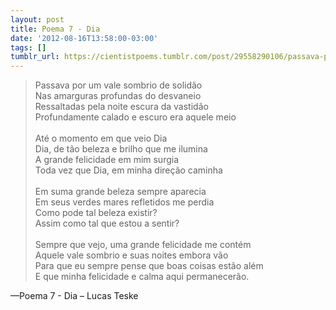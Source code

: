 ```yaml
---
layout: post
title: Poema 7 - Dia
date: '2012-08-16T13:58:00-03:00'
tags: []
tumblr_url: https://cientistpoems.tumblr.com/post/29558290106/passava-por-um-vale-sombrio-de-solid%C3%A3o-nas
---
```

> Passava por um vale sombrio de solidão<br/>
> Nas amarguras profundas do desvaneio<br/>
> Ressaltadas pela noite escura da vastidão<br/>
> Profundamente calado e escuro era aquele meio<br/>
><br/>
> Até o momento em que veio Dia<br/>
> Dia, de tão beleza e brilho que me ilumina<br/>
> A grande felicidade em mim surgia<br/>
> Toda vez que Dia, em minha direção caminha<br/>
><br/>
> Em suma grande beleza sempre aparecia<br/>
> Em seus verdes mares refletidos me perdia<br/>
> Como pode tal beleza existir?<br/>
> Assim como tal que estou a sentir?<br/>
><br/>
> Sempre que vejo, uma grande felicidade me contém<br/>
> Aquele vale sombrio e suas noites embora vão<br/>
> Para que eu sempre pense que boas coisas estão além<br/>
> E que minha felicidade e calma aqui permanecerão.<br/>

—Poema 7 - Dia – Lucas Teske
